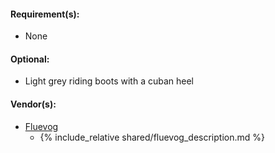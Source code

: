 #### Requirement(s):
* None

#### Optional:
* Light grey riding boots with a cuban heel

#### Vendor(s):
* [Fluevog](https://www.fluevog.com/shop/6874-starfleet-grey)
    * {% include_relative shared/fluevog_description.md %}